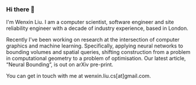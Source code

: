 ### Hi there 👋

<!--
**wenxin-liu/wenxin-liu** is a ✨ _special_ ✨ repository because its `README.md` (this file) appears on your GitHub profile.

Here are some ideas to get you started:

- 🔭 I’m currently working on ...
- 🌱 I’m currently learning ...
- 👯 I’m looking to collaborate on ...
- 🤔 I’m looking for help with ...
- 💬 Ask me about ...
- 📫 How to reach me: ...
- 😄 Pronouns: ...
- ⚡ Fun fact: ...
-->

I'm Wenxin Liu. I am a computer scientist, software engineer and site reliability engineer with a decade of industry experience, based in London. 

Recently I've been working on research at the intersection of computer graphics and machine learning. Specifically, applying neural networks to bounding volumes and spatial queries, shifting construction from a problem in computational geometry to a problem of optimisation. Our latest article, “Neural Bounding”, is out on arXiv pre-print.

You can get in touch with me at wenxin.liu.cs[at]gmail.com.
